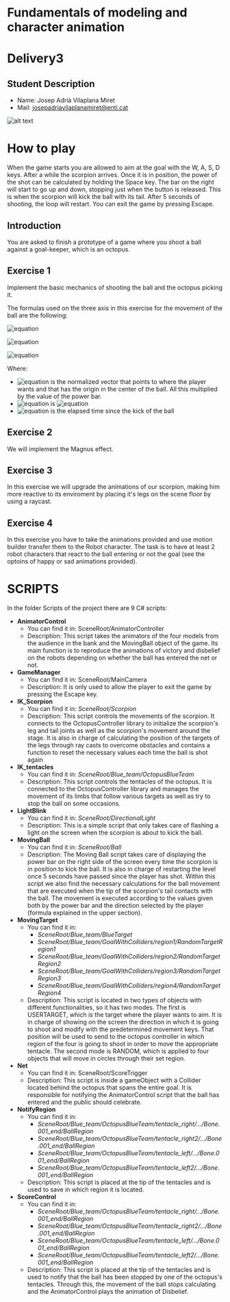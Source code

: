 # Fundamentals of modeling and character animation
# Delivery3

## Student Description
- Name: Josep Adrià Vilaplana Miret
- Mail: josepadriavilaplanamiret@enti.cat

![alt text](https://s3-eu-west-1.amazonaws.com/classlife/profile/student/2018/10/thumbnail/201810031413IMG_20181003_141153.jpg)

# How to play
When the game starts you are allowed to aim at the goal with the W, A, S, D keys.
After a while the scorpion arrives. Once it is in position, the power of the shot can be calculated by holding the Space key. The bar on the right will start to go up and down, stopping just when the button is released. This is when the scorpion will kick the ball with its tail. After 5 seconds of shooting, the loop will restart.
You can exit the game by pressing Escape.

## Introduction
You are asked to finish a prototype of a game where you shoot a ball against a goal-keeper, which
is an octopus.

## Exercise 1
Implement the basic mechanics of shooting the ball and the octopus picking it.

The formulas used on the three axis in this exercise for the movement of the ball are the following:

![equation](http://www.sciweavers.org/upload/Tex2Img_1611351341/render.png)

![equation](http://www.sciweavers.org/upload/Tex2Img_1611351103/render.png)

![equation](http://www.sciweavers.org/upload/Tex2Img_1611351450/render.png)

Where: 

- ![equation](http://www.sciweavers.org/upload/Tex2Img_1611351634/render.png) is the normalized vector that points to where the player wants and that has the origin in the center of the ball. All this multiplied by the value of the power bar.
- ![equation](http://www.sciweavers.org/upload/Tex2Img_1611351962/render.png) is ![equation](http://www.sciweavers.org/upload/Tex2Img_1611352049/render.png)
- ![equation](http://www.sciweavers.org/upload/Tex2Img_1611352175/render.png) is the elapsed time since the kick of the ball

## Exercise 2
We will implement the Magnus effect.

## Exercise 3
In this exercise we will upgrade the animations of our scorpion, making him more reactive to its
enviroment by placing it's legs on the scene floor by using a raycast. 

## Exercise 4
In this exercise you have to take the animations provided and use motion builder transfer them to
the Robot character. The task is to have at least 2 robot characters that react to the ball entering
or not the goal (see the optoins of happy or sad animations provided).

# SCRIPTS
In the folder Scripts of the project there are 9 C# scripts:
- **AnimatorControl**
  - You can find it in: SceneRoot/AnimatorController
  - Description: This script takes the animators of the four models from the audience in the bank and the MovingBall object of the game. Its main function is to reproduce the animations of victory and disbelief on the robots depending on whether the ball has entered the net or not.
- **GameManager**
  - You can find it in: SceneRoot/MainCamera
  - Description: It is only used to allow the player to exit the game by pressing the Escape key.
- **IK_Scorpion**
  - You can find it in: *SceneRoot/Scorpion*
  - Description: This script controls the movements of the scorpion. It connects to the OctopusController library to initialize the scorpion's leg and tail joints as well as the scorpion's movement around the stage. It is also in charge of calculating the position of the targets of the legs through ray casts to overcome obstacles and contains a function to reset the necessary values each time the ball is shot again
- **IK_tentacles**
  - You can find it in: *SceneRoot/Blue_team/OctopusBlueTeam*
  - Description: This script controls the tentacles of the octopus. It is connected to the OctopusController library and manages the movement of its limbs that follow various targets as well as try to stop the ball on some occasions.
- **LightBlink**
  - You can find it in: *SceneRoot/DirectionalLight*
  - Description: This is a simple script that only takes care of flashing a light on the screen when the scorpion is about to kick the ball.
- **MovingBall**
  - You can find it in: *SceneRoot/Ball*
  - Description: The Moving Ball script takes care of displaying the power bar on the right side of the screen every time the scorpion is in position to kick the ball. It is also in charge of restarting the level once 5 seconds have passed since the player has shot.
Within this script we also find the necessary calculations for the ball movement that are executed when the tip of the scorpion's tail contacts with the ball. The movement is executed according to the values given both by the power bar and the direction selected by the player (formula explained in the upper section).
- **MovingTarget**
  - You can find it in: 
    - *SceneRoot/Blue_team/BlueTarget*
    - *SceneRoot/Blue_team/GoalWithColliders/region1/RandomTargetRegion1*
    - *SceneRoot/Blue_team/GoalWithColliders/region2/RandomTargetRegion2*
    - *SceneRoot/Blue_team/GoalWithColliders/region3/RandomTargetRegion3*
    - *SceneRoot/Blue_team/GoalWithColliders/region4/RandomTargetRegion4*
  - Description: This script is located in two types of objects with different functionalities, so it has two modes. The first is USERTARGET, which is the target where the player wants to aim. It is in charge of showing on the screen the direction in which it is going to shoot and modify with the predetermined movement keys. That position will be used to send to the octopus controller in which region of the four is going to shoot in order to move the appropriate tentacle.
The second mode is RANDOM, which is applied to four objects that will move in circles through their set region.
- **Net**
  - You can find it in: SceneRoot/ScoreTrigger
  - Description: This script is inside a gameObject with a Collider located behind the octopus that spans the entire goal. It is responsible for notifying the AnimatorControl script that the ball has entered and the public should celebrate.
- **NotifyRegion**
  - You can find it in: 
    - *SceneRoot/Blue_team/OctopusBlueTeam/tentacle_right/.../Bone.001_end/BallRegion*
    - *SceneRoot/Blue_team/OctopusBlueTeam/tentacle_right2/.../Bone.001_end/BallRegion*
    - *SceneRoot/Blue_team/OctopusBlueTeam/tentacle_left/.../Bone.001_end/BallRegion*
    - *SceneRoot/Blue_team/OctopusBlueTeam/tentacle_left2/.../Bone.001_end/BallRegion*
  - Description: This script is placed at the tip of the tentacles and is used to save in which region it is located.
- **ScoreControl**
  - You can find it in: 
    - *SceneRoot/Blue_team/OctopusBlueTeam/tentacle_right/.../Bone.001_end/BallRegion*
    - *SceneRoot/Blue_team/OctopusBlueTeam/tentacle_right2/.../Bone.001_end/BallRegion*
    - *SceneRoot/Blue_team/OctopusBlueTeam/tentacle_left/.../Bone.001_end/BallRegion*
    - *SceneRoot/Blue_team/OctopusBlueTeam/tentacle_left2/.../Bone.001_end/BallRegion*
  - Description: This script is placed at the tip of the tentacles and is used to notify that the ball has been stopped by one of the octopus's tentacles. Through this, the movement of the ball stops calculating and the AnimatorControl plays the animation of Disbelief.
